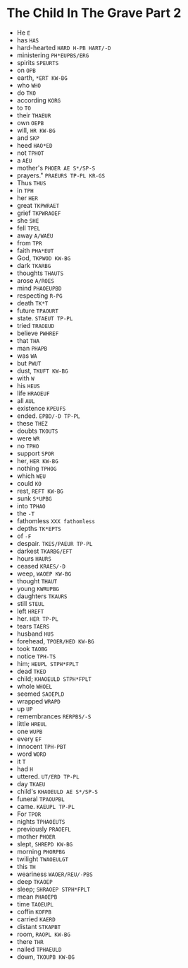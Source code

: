 # The Child In The Grave Part 2

* He `E`
* has `HAS`
* hard-hearted `HARD H-PB HART/-D`
* ministering `PH*EUPBS/ERG`
* spirits `SPEURTS`
* on `OPB`
* earth, `*ERT KW-BG`
* who `WHO`
* do `TKO`
* according `KORG`
* to `TO`
* their `THAEUR`
* own `OEPB`
* will, `HR KW-BG`
* and `SKP`
* heed `HAO*ED`
* not `TPHOT`
* a `AEU`
* mother's `PHOER AE S*/SP-S`
* prayers." `PRAEURS TP-PL KR-GS`
* Thus `THUS`
* in `TPH`
* her `HER`
* great `TKPWRAET`
* grief `TKPWRAOEF`
* she `SHE`
* fell `TPEL`
* away `A/WAEU`
* from `TPR`
* faith `PHA*EUT`
* God, `TKPWOD KW-BG`
* dark `TKARBG`
* thoughts `THAUTS`
* arose `A/ROES`
* mind `PHAOEUPBD`
* respecting `R-PG`
* death `TK*T`
* future `TPAOURT`
* state. `STAEUT TP-PL`
* tried `TRAOEUD`
* believe `PWHREF`
* that `THA`
* man `PHAPB`
* was `WA`
* but `PWUT`
* dust, `TKUFT KW-BG`
* with `W`
* his `HEUS`
* life `HRAOEUF`
* all `AUL`
* existence `KPEUFS`
* ended. `EPBD/-D TP-PL`
* these `THEZ`
* doubts `TKOUTS`
* were `WR`
* no `TPHO`
* support `SPOR`
* her, `HER KW-BG`
* nothing `TPHOG`
* which `WEU`
* could `KO`
* rest, `REFT KW-BG`
* sunk `S*UPBG`
* into `TPHAO`
* the `-T`
* fathomless `XXX fathomless`
* depths `TK*EPTS`
* of `-F`
* despair. `TKES/PAEUR TP-PL`
* darkest `TKARBG/EFT`
* hours `HAURS`
* ceased `KRAES/-D`
* weep, `WAOEP KW-BG`
* thought `THAUT`
* young `KWRUPBG`
* daughters `TKAURS`
* still `STEUL`
* left `HREFT`
* her. `HER TP-PL`
* tears `TAERS`
* husband `HUS`
* forehead, `TPOER/HED KW-BG`
* took `TAOBG`
* notice `TPH-TS`
* him; `HEUPL STPH*FPLT`
* dead `TKED`
* child; `KHAOEULD STPH*FPLT`
* whole `WHOEL`
* seemed `SAOEPLD`
* wrapped `WRAPD`
* up `UP`
* remembrances `RERPBS/-S`
* little `HREUL`
* one `WUPB`
* every `EF`
* innocent `TPH-PBT`
* word `WORD`
* it `T`
* had `H`
* uttered. `UT/ERD TP-PL`
* day `TKAEU`
* child's `KHAOEULD AE S*/SP-S`
* funeral `TPAOUPBL`
* came. `KAEUPL TP-PL`
* For `TPOR`
* nights `TPHAOEUTS`
* previously `PRAOEFL`
* mother `PHOER`
* slept, `SHREPD KW-BG`
* morning `PHORPBG`
* twilight `TWAOEULGT`
* this `TH`
* weariness `WAOER/REU/-PBS`
* deep `TKAOEP`
* sleep; `SHRAOEP STPH*FPLT`
* mean `PHAOEPB`
* time `TAOEUPL`
* coffin `KOFPB`
* carried `KAERD`
* distant `STKAPBT`
* room, `RAOPL KW-BG`
* there `THR`
* nailed `TPHAEULD`
* down, `TKOUPB KW-BG`
